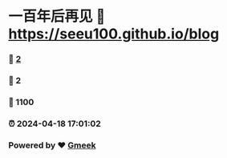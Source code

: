 # 一百年后再见 :link: https://seeu100.github.io/blog 
### :page_facing_up: [2](https://seeu100.github.io/blog/tag.html) 
### :speech_balloon: 2 
### :hibiscus: 1100 
### :alarm_clock: 2024-04-18 17:01:02 
### Powered by :heart: [Gmeek](https://github.com/Meekdai/Gmeek)
